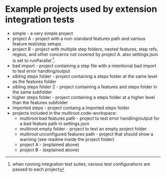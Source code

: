 # Example projects used by extension integration tests

- simple - a very simple project
- project A - project with a non-standard features path and various feature test/step setups
- project B - project with multiple step folders, nested features, step refs, regexs, and other concerns not covered by project A. also settings.json is set to runParallel [^1].
- bad import - project containing a step file with a intentional bad import to test error handling/output
- sibling steps folder - project containing a steps folder at the same level as the features folder
- sibling steps folder 2 - project containing a features and steps folder in the same subfolder
- higher steps folder - project containing a steps folder at a higher level than the features subfolder
- imported steps - project containg a imported steps folder
- projects included in the multiroot.code-workspace:
  - multiroot bad features path - project to test error handling/output for a bad feature path in settings.json
  - multiroot empty folder - project to test an empty project folder
  - multiroot unconfigured features path - project that should show a warning (see readme inside the project folder)
  - project A - (explained above)
  - project B - (explained above)

[^1]: when running integration test suites, various test configurations are passed to each project
